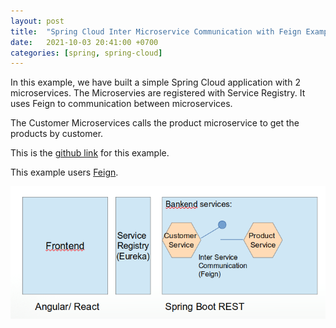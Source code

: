```yaml
---
layout: post
title:  "Spring Cloud Inter Microservice Communication with Feign Example"
date:   2021-10-03 20:41:00 +0700
categories: [spring, spring-cloud]
---
```


In this example, we have built a simple Spring Cloud application with 2 microservices. The Microservies are registered with Service Registry. It uses Feign to communication between microservices.

The Customer Microservices calls the product microservice to get the products by customer.

This is the [github link](https://github.com/skprasadu/spring-cloud-feign-example) for this example.

This example users [Feign](https://cloud.spring.io/spring-cloud-netflix/multi/multi_spring-cloud-feign.html).

![Spring Cloud Feign Architecture](https://raw.githubusercontent.com/skprasadu/skprasadu.github.io/master/static/img/_posts/feign-architecture.png)
